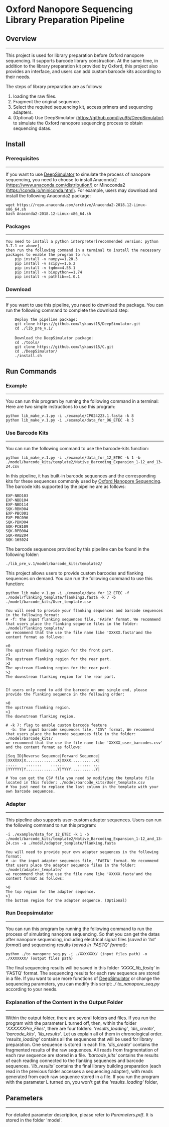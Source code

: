 # Oxford Nanopore Sequencing Library Preparation Pipeline

## Overview
***

This project is used for library preparation before Oxford nanopore sequencing. 
It supports barcode library construction. 
At the same time, in addition to the library preparation kit provided by Oxford, 
this project also provides an interface, and users can add custom barcode kits according to their needs.

The steps of library preparation are as follows: 
1. loading the raw files.
2. Fragment the original sequence.
3. Select the required sequencing kit, access primers and sequencing adapters.
4. (Optional) Use DeepSimulator [(https://github.com/liyu95/DeepSimulator)](https://github.com/liyu95/DeepSimulator) 
to simulate the Oxford nanopore sequencing process to obtain sequencing datas.

## Install
### Prerequisites
***
If you want to use [DeepSimulator](https://github.com/liyu95/DeepSimulator) to simulate the process of nanopore sequencing, you
need to choose to install 
Anaconda2 [(https://www.anaconda.com/distribution/)](https://www.anaconda.com/distribution/) or Minoconda2 [(https://conda.io/miniconda.html)](https://conda.io/miniconda.html). 
For example, users may download and install the following Anaconda2 package:

    wget https://repo.anaconda.com/archive/Anaconda2-2018.12-Linux-x86_64.sh
    bash Anaconda2-2018.12-Linux-x86_64.sh


### Packages
***
    You need to install a python interpreter[recommended version: python 3.7.1 or above], 
    then run the following command in a terminal to install the necessary packages to enable the program to run:
        pip install -v numpy==1.20.3
        pip install -v scipy==1.6.2
        pip install -v tqdm==4.55.1
        pip install -v biopython==1.74
        pip install -v pathlib==1.0.1

### Download
***
If you want to use this pipeline, you need to download the package.
You can run the following command to complete the download step: 
        
        Deploy the pipeline package:        
        git clone https://github.com/lykaust15/DeepSimulator.git
        cd ./lib_pre_v.1/     

        Download the DeepSimulator package：
        cd ./tools/
        git clone https://github.com/lykaust15/C.git
        cd ./DeepSimulator/
        ./install.sh

## Run Commands


### Example
***
You can run this program by running the following command in a terminal:  
Here are two simple instructions to use this program: 
    
    python lib_make_v.1.py -i ./example/CP024223.1.fasta -k 8
    python lib_make_v.1.py -i ./example/data_for_96_ETEC -k 3

### Use Barcode Kits
***
You can run the following command to use the barcode-kits function: 

    python lib_make_v.1.py -i ./example/data_for_12_ETEC -k 1 -b ./model/barcode_kits/template2/Native_Barcoding_Expansion_1-12_and_13-24.csv

In this pipeline, it has built-in barcode sequences and the corresponding kits for these sequences commonly used 
by [Oxford Nanopore Sequencing](https://community.nanoporetech.com/docs/sequence/sequencing_software/chemistry-technical-document/v/chtd_500_v1_revae_07jul2016).
The barcode kits supported by the pipeline are as follows:

    EXP-NBD103
    EXP-NBD104
    EXP-NBD114
    SQK-RBK004
    EXP-PBC001
    EXP-PBC096
    SQK-PBK004
    SQK-PCB109
    SQK-RPB004
    SQK-RAB204  
    SQK-16S024

The barcode sequences provided by this pipeline can be found in the following folder:

    ./lib_pre_v.1/model/barcode_kits/template2/
    
This project allows users to provide custom barcodes and flanking sequences on demand. You can run the following command to use this function:

    python lib_make_v.1.py -i ./example/data_for_12_ETEC -f ./model/flanking_template/flanking2.fasta -k 7 -b ./model/barcode_kits/User_template.csv
    
    You will need to provide your flanking sequences and barcode sequences in the following format:
    # -f: the input flanking sequences file, 'FASTA' format. We recommend that users place the flanking sequence files in the folder: ./model/flanking_template/
    we recommend that the use the file name like 'XXXXX.fasta'and the content format as follows: 
    
    >0
    The upstream flanking region for the front part.
    >1
    The upstream flanking region for the rear part.
    >2
    The upstream flanking region for the rear part.
    >3
    The downstream flanking region for the rear part.


    If users only need to add the barcode on one single end, please provide the flanking sequence in the following order:
    
    >0
    The upstream flanking region.
    >1
    The downstream flanking region.
    
    # -k 7: flag to enable custom barcode feature
      -b: the input barcode sequences file, 'CSV' format, We recommend that users place the barcode sequences file in the folder: ./model/barcode_kits/
    we recommend that the use the file name like 'XXXXX_user_barcodes.csv' and the content format as follows: 
    
    |Seq_ID|Reverse Sequence|Forward Sequence|
    |XXXXXX|X..............X|XXXX...........X|
    .....    .......    ......      ...... ...
    |YYYYYY|Y..............Y|YYYY...........Y|
    
    # You can get the CSV file you need by modifying the template file located in this folder: ./model/barcode_kits/User_template.csv
    # You just need to replace the last column in the template with your own barcode sequences.

### Adapter
***
This pipeline also supports user-custom adapter sequences. Users can run the following command to run this program:
    
    -i ./example/data_for_12_ETEC -k 1 -b ./model/barcode_kits/template2/Native_Barcoding_Expansion_1-12_and_13-24.csv -a ./model/adapter_template/flanking.fasta
    
    You will need to provide your own adapter sequences in the following format:
    # -a: the input adapter sequences file, 'FASTA' format. We recommend that users place the adapter sequence files in the folder: ./model/adapter_template/
    we recommend that the use the file name like 'XXXXX.fasta'and the content format as follows: 

    >0
    The top region for the adapter sequence.
    >1 
    The bottom region for the adapter sequence. (Optional)
### Run Deepsimulator
***
You can run this program by running the following command to run the process of simulating nanopore sequencing. 
So that you can get the datas after nanopore sequencing, including electrical signal files (*saved in 'txt' format*) and 
sequencing results (*saved in 'FASTQ' format*):
    
    python ./to_nanopore_seq.py -i ./XXXXXXX/ (input files path) -o ./XXXXXXX/ (output files path)  

The final sequencing results will be saved in this folder _'XXXX_lib_fastq'_ in 
'FASTQ' format. The sequencing results for each raw sequence are stored in a file.
If you want to use more functions of [DeepSimulator](https://github.com/liyu95/DeepSimulator) or change the sequencing 
parameters, you can modify this script: _./ to_nanopore_seq.py_ according to your needs.

### Explanation of the Content in the Output Folder
***
Within the output folder, there are several folders and files. If you run the program with the parameter L turned off, 
then, within the folder _'XXXXXXPre_Flies'_, there are four folders: _'results_loading'_, _'dis_create'_, _'barcode_kits'_, _'lib_results'_. 
Let us explain all of them in chronological order. _'results_loading'_ contains all the sequences that will be used for library preparation. One sequence is stored in each file. 
_'dis_create'_ contains the fragmented results of the raw sequences. All reads from fragmentation of each raw sequence are stored in a file.
_'barcode_kits'_ contains the results of each reading connected to the flanking sequences and barcode sequences. 
_'lib_results'_ contains the final library building preparation (each read in the previous folder accesses a sequencing adapter),
with reads generated from each raw sequence stored in a file. If you run the program with the parameter L turned on, you won't get the _'results_loading'_  folder,
## Parameters
***
For detailed parameter description, please refer to _Parameters.pdf_. It is stored in the folder 'model'. 



